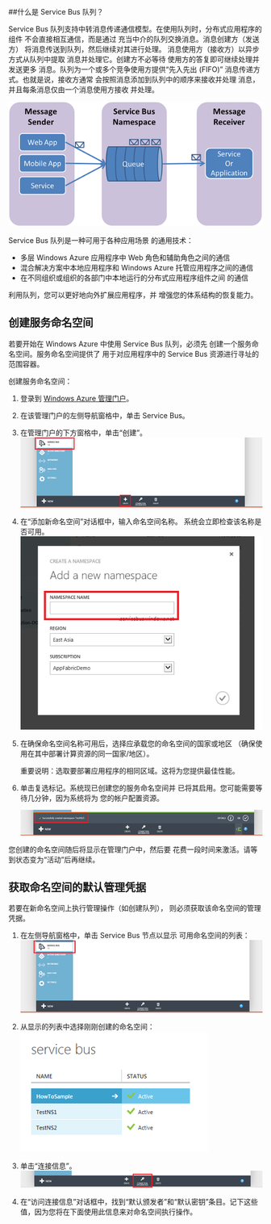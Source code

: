 ﻿<a id="what-are-service-bus-queues"></a>
##什么是 Service Bus 队列？

Service Bus 队列支持中转消息传递通信模型。在使用队列时，分布式应用程序的组件
不会直接相互通信，而是通过
充当中介的队列交换消息。消息创建方（发送方）
将消息传送到队列，然后继续对其进行处理。
消息使用方（接收方）以异步方式从队列中提取
消息并处理它。创建方不必等待
使用方的答复即可继续处理并发送更多
消息。队列为一个或多个竞争使用方提供“先入先出 (FIFO)”
消息传递方式。也就是说，接收方通常
会按照消息添加到队列中的顺序来接收并处理
消息，并且每条消息仅由一个消息使用方接收
并处理。

![QueueConcepts](./media/howto-service-bus-queues/sb-queues-08.png)

Service Bus 队列是一种可用于各种应用场景
的通用技术：

-   多层 Windows Azure 应用程序中 Web 角色和辅助角色之间的通信
-   混合解决方案中本地应用程序和 Windows Azure 托管应用程序之间的通信
-   在不同组织或组织的各部门中本地运行的分布式应用程序组件之间
    的通信

利用队列，您可以更好地向外扩展应用程序，并
增强您的体系结构的恢复能力。

<a id="create-a-service-namespace"></a>
<h2>创建服务命名空间</h2>

若要开始在 Windows Azure 中使用 Service Bus 队列，必须先
创建一个服务命名空间。服务命名空间提供了
用于对应用程序中的 Service Bus 资源进行寻址的范围容器。

创建服务命名空间：

1. 登录到 [Windows Azure 管理门户][Windows Azure 管理门户]。

2. 在该管理门户的左侧导航窗格中，单击 Service Bus。

3. 在管理门户的下方窗格中，单击“创建”。
	![](./media/howto-service-bus-queues/sb-queues-03.png)

4. 在“添加新命名空间”对话框中，输入命名空间名称。
    系统会立即检查该名称是否可用。
	![](./media/howto-service-bus-queues/sb-queues-04.png)

5. 在确保命名空间名称可用后，选择应承载您的命名空间的国家或地区
（确保使用在其中部署计算资源的同一国家/地区）。

	重要说明：选取要部署应用程序的相同区域。这将为您提供最佳性能。

6.	单击复选标记。系统现已创建您的服务命名空间并
   已将其启用。您可能需要等待几分钟，因为系统将为
   您的帐户配置资源。

	![](./media/howto-service-bus-queues/getting-started-multi-tier-27.png)

您创建的命名空间随后将显示在管理门户中，然后要
花费一段时间来激活。请等到状态变为“活动”后再继续。

<a id="obtain-default-credentials"></a>
<h2>获取命名空间的默认管理凭据</h2>

若要在新命名空间上执行管理操作（如创建队列），
则必须获取该命名空间的管理
凭据。

1. 在左侧导航窗格中，单击 Service Bus 节点以显示
    可用命名空间的列表：
	![](./media/howto-service-bus-queues/sb-queues-13.png)

2. 从显示的列表中选择刚刚创建的命名空间：
	![](./media/howto-service-bus-queues/sb-queues-09.png)

3. 单击“连接信息”。
	![](./media/howto-service-bus-queues/sb-queues-06.png)

4. 在“访问连接信息”对话框中，找到“默认颁发者”和“默认密钥”条目。记下这些值，因为您将在下面使用此信息来对命名空间执行操作。

  [Windows Azure 管理门户]: http://manage.windowsazure.com
  [Windows Azure 管理门户]: http://manage.windowsazure.com



